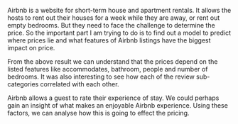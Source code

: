 
Airbnb is a website for short-term house and apartment rentals. It allows the hosts to rent out their houses for a week while they are away, or rent out empty bedrooms. But they need to face the challenge to determine the price. So the important part I am trying to do is to find out a model to predict where prices lie and what features of Airbnb listings have the biggest impact on price.



From the above result we can understand that the prices depend on the listed features like accommodates, bathroom, people and number of bedrooms. It was also interesting to see how each of the review sub-categories correlated with each other.


Airbnb allows a guest to rate their experience of stay. We could perhaps gain an insight of what makes an enjoyable Airbnb experience. Using these factors, we can analyse how this is going to effect the pricing.
